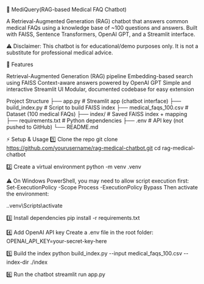 💊 MediQuery(RAG-based Medical FAQ Chatbot)

A Retrieval-Augmented Generation (RAG) chatbot that answers common medical FAQs using a knowledge base of ~100 questions and answers.
Built with FAISS, Sentence Transformers, OpenAI GPT, and a Streamlit interface.

⚠️ Disclaimer: This chatbot is for educational/demo purposes only. It is not a substitute for professional medical advice.

🚀 Features

Retrieval-Augmented Generation (RAG) pipeline
Embedding-based search using FAISS
Context-aware answers powered by OpenAI GPT
Simple and interactive Streamlit UI
Modular, documented codebase for easy extension

Project Structure
├── app.py               # Streamlit app (chatbot interface)
├── build_index.py       # Script to build FAISS index
├── medical_faqs_100.csv # Dataset (100 medical FAQs)
├── index/               # Saved FAISS index + mapping
├── requirements.txt     # Python dependencies
├── .env                 # API key (not pushed to GitHub)
└── README.md

⚡ Setup & Usage
1️⃣ Clone the repo
git clone https://github.com/yourusername/rag-medical-chatbot.git
cd rag-medical-chatbot

2️⃣ Create a virtual environment
python -m venv .venv

⚠️ On Windows PowerShell, you may need to allow script execution first:
Set-ExecutionPolicy -Scope Process -ExecutionPolicy Bypass
Then activate the environment:

.\.venv\Scripts\activate

3️⃣ Install dependencies
pip install -r requirements.txt

4️⃣ Add OpenAI API key
Create a .env file in the root folder:
OPENAI_API_KEY=your-secret-key-here

5️⃣ Build the index
python build_index.py --input medical_faqs_100.csv --index-dir ./index

6️⃣ Run the chatbot
streamlit run app.py
